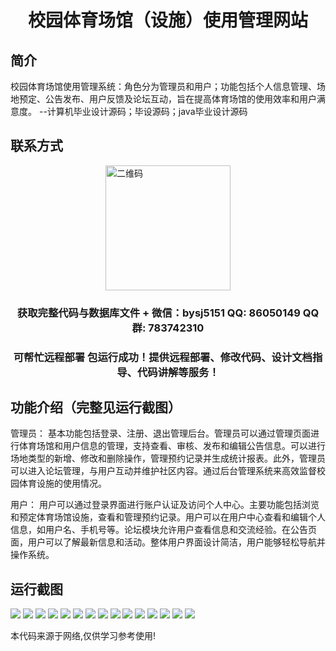 <p><h1 align="center">校园体育场馆（设施）使用管理网站</h1></p>

## 简介
校园体育场馆使用管理系统：角色分为管理员和用户；功能包括个人信息管理、场地预定、公告发布、用户反馈及论坛互动，旨在提高体育场馆的使用效率和用户满意度。    --计算机毕业设计源码；毕设源码；java毕业设计源码


## 联系方式
<img src="https://bs-1329754181.cos.ap-shanghai.myqcloud.com/wx.jpg" alt="二维码" style="display: block; margin: 0 auto;" width="200px">
<p><h3 align="center">获取完整代码与数据库文件 + 微信：bysj5151 QQ: 86050149 QQ群: 783742310</h3></p>
<p><h3 align="center">可帮忙远程部署 包运行成功！提供远程部署、修改代码、设计文档指导、代码讲解等服务！</h3></p>

## 功能介绍（完整见运行截图）
管理员： 基本功能包括登录、注册、退出管理后台。管理员可以通过管理页面进行体育场馆和用户信息的管理，支持查看、审核、发布和编辑公告信息。可以进行场地类型的新增、修改和删除操作，管理预约记录并生成统计报表。此外，管理员可以进入论坛管理，与用户互动并维护社区内容。通过后台管理系统来高效监督校园体育设施的使用情况。

用户： 用户可以通过登录界面进行账户认证及访问个人中心。主要功能包括浏览和预定体育场馆设施，查看和管理预约记录。用户可以在用户中心查看和编辑个人信息，如用户名、手机号等。论坛模块允许用户查看信息和交流经验。在公告页面，用户可以了解最新信息和活动。整体用户界面设计简洁，用户能够轻松导航并操作系统。


## 运行截图
![](https://bs-1329754181.cos.ap-shanghai.myqcloud.com/spring/CampusSportsVenueManagement/img/001.jpg)
![](https://bs-1329754181.cos.ap-shanghai.myqcloud.com/spring/CampusSportsVenueManagement/img/002.jpg)
![](https://bs-1329754181.cos.ap-shanghai.myqcloud.com/spring/CampusSportsVenueManagement/img/003.jpg)
![](https://bs-1329754181.cos.ap-shanghai.myqcloud.com/spring/CampusSportsVenueManagement/img/004.jpg)
![](https://bs-1329754181.cos.ap-shanghai.myqcloud.com/spring/CampusSportsVenueManagement/img/005.jpg)
![](https://bs-1329754181.cos.ap-shanghai.myqcloud.com/spring/CampusSportsVenueManagement/img/006.jpg)
![](https://bs-1329754181.cos.ap-shanghai.myqcloud.com/spring/CampusSportsVenueManagement/img/007.jpg)
![](https://bs-1329754181.cos.ap-shanghai.myqcloud.com/spring/CampusSportsVenueManagement/img/008.jpg)
![](https://bs-1329754181.cos.ap-shanghai.myqcloud.com/spring/CampusSportsVenueManagement/img/009.jpg)
![](https://bs-1329754181.cos.ap-shanghai.myqcloud.com/spring/CampusSportsVenueManagement/img/010.jpg)
![](https://bs-1329754181.cos.ap-shanghai.myqcloud.com/spring/CampusSportsVenueManagement/img/011.jpg)
![](https://bs-1329754181.cos.ap-shanghai.myqcloud.com/spring/CampusSportsVenueManagement/img/012.jpg)
![](https://bs-1329754181.cos.ap-shanghai.myqcloud.com/spring/CampusSportsVenueManagement/img/013.jpg)
![](https://bs-1329754181.cos.ap-shanghai.myqcloud.com/spring/CampusSportsVenueManagement/img/014.jpg)
![](https://bs-1329754181.cos.ap-shanghai.myqcloud.com/spring/CampusSportsVenueManagement/img/015.jpg)

<p>本代码来源于网络,仅供学习参考使用!</p>
